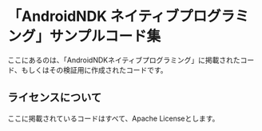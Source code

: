 # 「AndroidNDK ネイティブプログラミング」サンプルコード集

ここにあるのは、「AndroidNDKネイティブプログラミング」に掲載されたコード、もしくはその検証用に作成されたコードです。

## ライセンスについて

ここに掲載されているコードはすべて、Apache Licenseとします。

